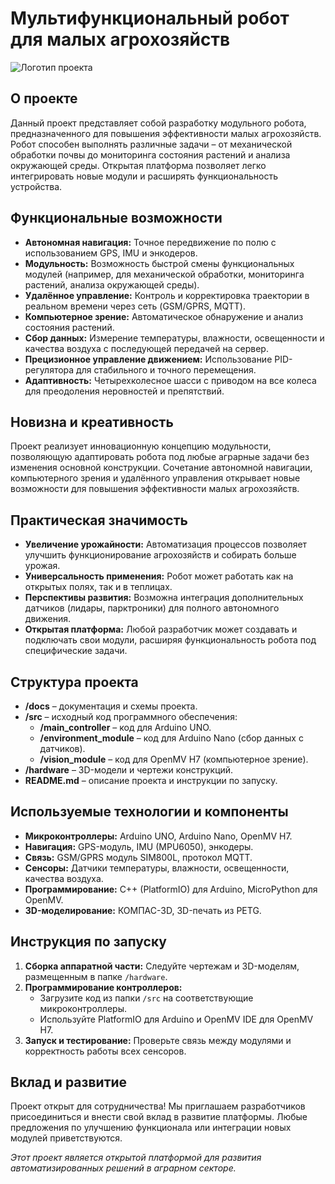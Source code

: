 # Мультифункциональный робот для малых агрохозяйств

![Логотип проекта](link_на_логотип_проекта.png)

## О проекте

Данный проект представляет собой разработку модульного робота, предназначенного для повышения эффективности малых агрохозяйств. Робот способен выполнять различные задачи – от механической обработки почвы до мониторинга состояния растений и анализа окружающей среды. Открытая платформа позволяет легко интегрировать новые модули и расширять функциональность устройства.

## Функциональные возможности

- **Автономная навигация:** Точное передвижение по полю с использованием GPS, IMU и энкодеров.
- **Модульность:** Возможность быстрой смены функциональных модулей (например, для механической обработки, мониторинга растений, анализа окружающей среды).
- **Удалённое управление:** Контроль и корректировка траектории в реальном времени через сеть (GSM/GPRS, MQTT).
- **Компьютерное зрение:** Автоматическое обнаружение и анализ состояния растений.
- **Сбор данных:** Измерение температуры, влажности, освещенности и качества воздуха с последующей передачей на сервер.
- **Прецизионное управление движением:** Использование PID-регулятора для стабильного и точного перемещения.
- **Адаптивность:** Четырехколесное шасси с приводом на все колеса для преодоления неровностей и препятствий.

## Новизна и креативность

Проект реализует инновационную концепцию модульности, позволяющую адаптировать робота под любые аграрные задачи без изменения основной конструкции. Сочетание автономной навигации, компьютерного зрения и удалённого управления открывает новые возможности для повышения эффективности малых агрохозяйств.

## Практическая значимость

- **Увеличение урожайности:** Автоматизация процессов позволяет улучшить функционирование агрохозяйств и собирать больше урожая.
- **Универсальность применения:** Робот может работать как на открытых полях, так и в теплицах.
- **Перспективы развития:** Возможна интеграция дополнительных датчиков (лидары, парктроники) для полного автономного движения.
- **Открытая платформа:** Любой разработчик может создавать и подключать свои модули, расширяя функциональность робота под специфические задачи.

## Структура проекта

- **/docs** – документация и схемы проекта.
- **/src** – исходный код программного обеспечения:
  - **/main_controller** – код для Arduino UNO.
  - **/environment_module** – код для Arduino Nano (сбор данных с датчиков).
  - **/vision_module** – код для OpenMV H7 (компьютерное зрение).
- **/hardware** – 3D-модели и чертежи конструкций.
- **README.md** – описание проекта и инструкции по запуску.

## Используемые технологии и компоненты

- **Микроконтроллеры:** Arduino UNO, Arduino Nano, OpenMV H7.
- **Навигация:** GPS-модуль, IMU (MPU6050), энкодеры.
- **Связь:** GSM/GPRS модуль SIM800L, протокол MQTT.
- **Сенсоры:** Датчики температуры, влажности, освещенности, качества воздуха.
- **Программирование:** C++ (PlatformIO) для Arduino, MicroPython для OpenMV.
- **3D-моделирование:** КОМПАС-3D, 3D-печать из PETG.

## Инструкция по запуску

1. **Сборка аппаратной части:** Следуйте чертежам и 3D-моделям, размещенным в папке `/hardware`.
2. **Программирование контроллеров:** 
   - Загрузите код из папки `/src` на соответствующие микроконтроллеры.
   - Используйте PlatformIO для Arduino и OpenMV IDE для OpenMV H7.
3. **Запуск и тестирование:** Проверьте связь между модулями и корректность работы всех сенсоров.

## Вклад и развитие

Проект открыт для сотрудничества! Мы приглашаем разработчиков присоединиться и внести свой вклад в развитие платформы. Любые предложения по улучшению функционала или интеграции новых модулей приветствуются.

*Этот проект является открытой платформой для развития автоматизированных решений в аграрном секторе.*
